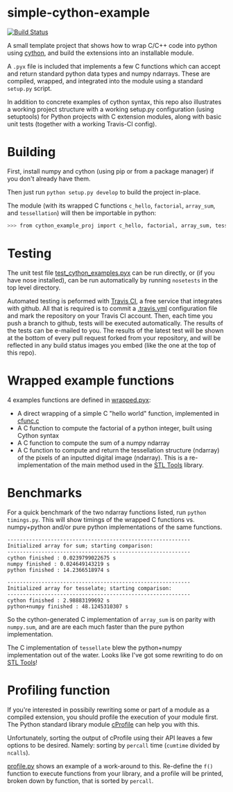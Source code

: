 simple-cython-example
=======================
[![Build Status](https://travis-ci.org/thearn/simple-cython-example.png?branch=master)](https://travis-ci.org/thearn/simple-cython-example)

A small template project that shows how to wrap C/C++ code into python using [cython](http://cython.org/), and build the extensions into an installable module.

A `.pyx` file is included that implements a few C functions which can accept and return standard
python data types and numpy ndarrays. These are compiled, wrapped, and integrated into the module using a standard `setup.py` script.

In addition to concrete examples of cython syntax, this repo also illustrates a working project structure with a working setup.py configuration (using setuptools)
for Python projects with C extension modules, along with basic unit tests (together with a working Travis-CI config).

# Building
First, install numpy and cython (using pip or from a package manager) if you don't already have them.

Then just run `python setup.py develop` to build the project in-place.

The module (with its wrapped C functions `c_hello`, `factorial`, `array_sum`, and `tessellation`) will then be importable in python:
```bash
>>> from cython_example_proj import c_hello, factorial, array_sum, tessellation
```
# Testing

The unit test file
[test_cython_examples.pyx](cython_example_proj/test/test_cython_example.py)
can be run directly, or (if you have nose installed),
can be run automatically by running `nosetests` in the top level directory.

Automated testing is peformed with [Travis CI](https://travis-ci.org/), a free service that integrates with github.
All that is required is to commit a [.travis.yml](.travis.yml) configuration file and mark the repository on your Travis CI account.
Then, each time you push a branch to github, tests will be executed automatically. The results of the tests can be e-mailed
to you. The results of the latest test will be shown at the bottom of every pull request forked from your repository,
and will be reflected in any build status images you embed (like the one at the top of this repo).

# Wrapped example functions

4 examples functions are defined in
[wrapped.pyx](cython_example_proj/wrapped.pyx):

- A direct wrapping of a simple C "hello world" function, implemented in [cfunc.c](cython_example_proj/lib/cfunc.c)
- A C function to compute the factorial of a python integer, built using
    Cython syntax
- A C function to compute the sum of a numpy ndarray
- A C function to compute and return the tessellation structure (ndarray)
  of the pixels of an inputted digital image (ndarray). This is a re-implementation of the main method used in the [STL Tools](https://github.com/thearn/stl_tools) library.

# Benchmarks

For a quick benchmark of the two ndarray functions listed, run
`python timings.py`. This will show timings of the wrapped C functions
vs. numpy+python and/or pure python implementations of the same functions.

```
-----------------------------------------------------------
Initialized array for sum; starting comparison:
-----------------------------------------------------------
cython finished : 0.0239799022675 s
numpy finished : 0.024649143219 s
python finished : 14.2366518974 s

-----------------------------------------------------------
Initialized array for tesselate; starting comparison:
-----------------------------------------------------------
cython finished : 2.98883199692 s
python+numpy finished : 48.1245310307 s

```

So the cython-generated C implementation of `array_sum` is on parity with `numpy.sum`, and are 
are each much faster than the pure python implementation.

The C implementation of `tessellate` blew the python+numpy implementation out of the water. Looks like I've got some
rewriting to do on [STL Tools](https://github.com/thearn/stl_tools)!

# Profiling function
If you're interested in possibily rewriting some or part of a module as a
compiled extension, you should profile the execution of your module first.
The Python standard library module [cProfile](http://docs.python.org/2/library/profile.html) can help you with this.

Unfortunately, sorting the output of cProfile using their API leaves a few options to be desired. Namely: sorting by `percall` time (`cumtime` divided by `ncalls`).

[profile.py](cython_example_proj/profile.py) shows an example of a work-around to this. Re-define the `f()` function to execute functions from your library,
and a profile will be printed, broken down by function, that is sorted by `percall`.


